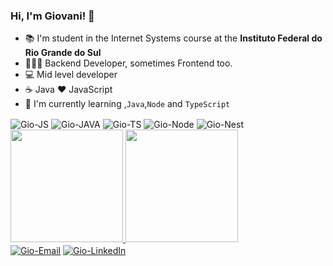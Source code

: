 ### Hi, I'm Giovani! 👋

- 📚 I'm student in the Internet Systems course at the **Instituto Federal do Rio Grande do Sul**
- 👨🏽‍💻 Backend Developer, sometimes Frontend too.
- 💻 Mid level developer
- ☕ Java ❤️ JavaScript
- 🌱 I'm currently learning ,`Java`,`Node` and `TypeScript`

<div style="display: inline_block">
  <img align="center" alt="Gio-JS" src="https://img.shields.io/badge/JavaScript-F7DF1E?style=for-the-badge&logo=javascript&logoColor=black">
  <img align="center" alt="Gio-JAVA" src="https://img.shields.io/badge/Java-F7DF1E?style=for-the-badge&logo=java&logoColor=black">
  <img align="center" alt="Gio-TS" src="https://img.shields.io/badge/TypeScript-007ACC?style=for-the-badge&logo=typescript&logoColor=white">
  <img align="center" alt="Gio-Node" src="https://img.shields.io/badge/Node.js-43853D?style=for-the-badge&logo=node.js&logoColor=white">
  <img align="center" alt="Gio-Nest"  src="https://img.shields.io/badge/nestjs-%23E0234E.svg?style=for-the-badge&logo=nestjs&logoColor=white"
</div>
</br>
<div>
  <a href="https://github.com/GiovaniBoff">
  <img height="180em" src="https://github-readme-stats.vercel.app/api?username=GiovaniBoff&show_icons=true&theme=dracula&include_all_commits=true&count_private=true"/>
  <img height="180em" src="https://github-readme-stats.vercel.app/api/top-langs/?username=GiovaniBoff&layout=compact&langs_count=16&theme=dracula"/>
  </a>
</div>
<div style="display: inline_block">
  <a href="mailto:giovani_souzaboff@hotmail.com"><img align="center" alt="Gio-Email" src="https://img.shields.io/badge/Microsoft_Outlook-0078D4?style=for-the-badge&logo=microsoft-outlook&logoColor=white"></a>
   <a href="https://www.linkedin.com/in/giovani-boff/"><img align="center" alt="Gio-LinkedIn" src="https://img.shields.io/badge/LinkedIn-0077B5?style=for-the-badge&logo=linkedin&logoColor=white"></a>
 
</div>
</br>



